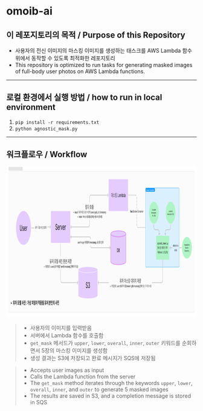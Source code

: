 # omoib-ai

## 이 레포지토리의 목적 / Purpose of this Repository  
- 사용자의 전신 이미지의 마스킹 이미지를 생성하는 태스크를 AWS Lambda 함수 위에서 동작할 수 있도록 최적화한 레포지토리  
- This repository is optimized to run tasks for generating masked images of full-body user photos on AWS Lambda functions.  

---

## 로컬 환경에서 실행 방법 / how to run in local environment  
1. `pip install -r requirements.txt`  
2. `python agnostic_mask.py`  

---

## 워크플로우 / Workflow  
<img src="asset/workflow.png" width="800" height="400"/>  

> - 사용자의 이미지를 입력받음  
> - 서버에서 Lambda 함수를 호출함  
> - `get_mask` 메서드가 `upper`, `lower`, `overall`, `inner`, `outer` 키워드를 순회하면서 5장의 마스킹 이미지를 생성함  
> - 생성 결과는 S3에 저장되고 완료 메시지가 SQS에 저장됨  

> - Accepts user images as input  
> - Calls the Lambda function from the server  
> - The `get_mask` method iterates through the keywords `upper`, `lower`, `overall`, `inner`, and `outer` to generate 5 masked images  
> - The results are saved in S3, and a completion message is stored in SQS  
